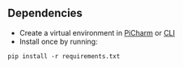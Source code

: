 ## Dependencies
- Create a virtual environment in [PiCharm](https://www.jetbrains.com/help/pycharm/creating-virtual-environment.html) or [CLI](https://packaging.python.org/guides/installing-using-pip-and-virtual-environments/#creating-a-virtual-environment) 
- Install once by running:
```
pip install -r requirements.txt
```

## 
